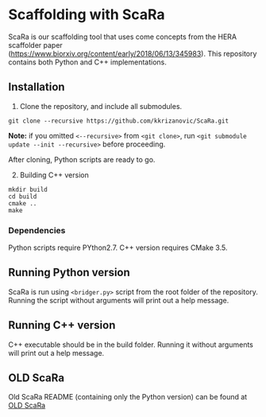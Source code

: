 # Scaffolding with ScaRa
ScaRa is our scaffolding tool that uses come concepts from the HERA scaffolder paper (https://www.biorxiv.org/content/early/2018/06/13/345983). This repository contains both Python and C++ implementations.

## Installation

  1. Clone the repository, and include all submodules.
  
    git clone --recursive https://github.com/kkrizanovic/ScaRa.git
  
  __Note:__ if you omitted `<--recursive>` from `<git clone>`, run `<git submodule update --init --recursive>` before proceeding.
  
  After cloning, Python scripts are ready to go.
  
  2. Building C++ version
  
    mkdir build
    cd build
    cmake ..
    make

### Dependencies
Python scripts require PYthon2.7. C++ version requires CMake 3.5.

## Running Python version
ScaRa is run using `<bridger.py>` script from the root folder of the repository. Running the script without arguments will print out a help message.

## Running C++ version
C++ executable should be in the build folder. Running it without arguments will print out a help message.

## OLD ScaRa 
Old ScaRa README (containing only the Python version) can be found at [OLD ScaRa](https://github.com/lbcb-sci/ScaRa/blob/master/SCARA_OLD.md)
